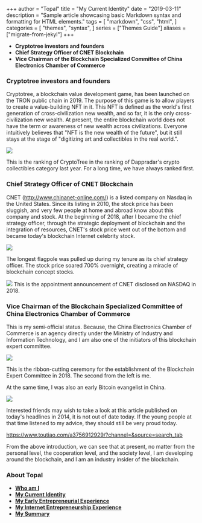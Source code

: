 +++
author = "Topal"
title = "My Current Identity"
date = "2019-03-11"
description = "Sample article showcasing basic Markdown syntax and formatting for HTML elements."
tags = [
    "markdown",
    "css",
    "html",
]
categories = [
    "themes",
    "syntax",
]
series = ["Themes Guide"]
aliases = ["migrate-from-jekyl"]
+++

- **Cryptotree investors and founders**
- **Chief Strategy Officer of CNET Blockchain**
- **Vice Chairman of the Blockchain Specialized Committee of China Electronics Chamber of Commerce**
<!--more-->
### Cryptotree investors and founders

Cryptotree, a blockchain value development game, has been launched on the TRON public chain in 2019. The purpose of this game is to allow players to create a value-building NFT in it. This NFT is defined as the world's first generation of cross-civilization new wealth, and so far, it is the only cross-civilization new wealth. At present, the entire blockchain world does not have the term or awareness of new wealth across civilizations. Everyone intuitively believes that "NFT is the new wealth of the future", but it still stays at the stage of "digitizing art and collectibles in the real world.".

![](/images/1.png)

This is the ranking of CryptoTree in the ranking of Dappradar's crypto collectibles category last year. For a long time, we have always ranked first.

### Chief Strategy Officer of CNET Blockchain

CNET (http://www.chinanet-online.com/) is a listed company on Nasdaq in the United States. Since its listing in 2010, the stock price has been sluggish, and very few people at home and abroad know about this company and stock. At the beginning of 2018, after I became the chief strategy officer, through the strategic deployment of blockchain and the integration of resources, CNET's stock price went out of the bottom and became today's blockchain Internet celebrity stock.

![](/images/2.jpg)

The longest flagpole was pulled up during my tenure as its chief strategy officer. The stock price soared 700% overnight, creating a miracle of blockchain concept stocks.

![](/images/3.png)
This is the appointment announcement of CNET disclosed on NASDAQ in 2018.

### Vice Chairman of the Blockchain Specialized Committee of China Electronics Chamber of Commerce

This is my semi-official status. Because, the China Electronics Chamber of Commerce is an agency directly under the Ministry of Industry and Information Technology, and I am also one of the initiators of this blockchain expert committee.

![](/images/4.jpg)

This is the ribbon-cutting ceremony for the establishment of the Blockchain Expert Committee in 2018. The second from the left is me.

At the same time, I was also an early Bitcoin evangelist in China.

![](/images/5.jpg)

Interested friends may wish to take a look at this article published on today's headlines in 2014, it is not out of date today. If the young people at that time listened to my advice, they should still be very proud today.

https://www.toutiao.com/a3756912929/?channel=&source=search_tab

From the above introduction, we can see that at present, no matter from the personal level, the cooperation level, and the society level, I am developing around the blockchain, and I am an industry insider of the blockchain.

### About Topal
- **[Who am I](/post/who_am_i/)**
- **[My Current Identity](/post/my_current_identity/)**
- **[My Early Entrepreneurial Experience](/post/my_early_entrepreneurial_experience/)**
- **[My Internet Entrepreneurship Experience](/post/my_internet_entrepreneurship_experience/)**
- **[My Summary](/post/my_summary/)**